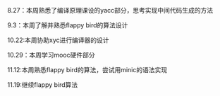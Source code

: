 8.27：本周熟悉了编译原理课设的yacc部分，思考实现中间代码生成的方法

9.3：本周了解并熟悉flappy bird的算法设计

10.22:本周协助xyc进行编译器的设计

10.29：本周学习mooc硬件部分

11.12:本周熟悉flappy bird的算法，尝试用minic的语法实现

11.19:继续flappy bird算法
